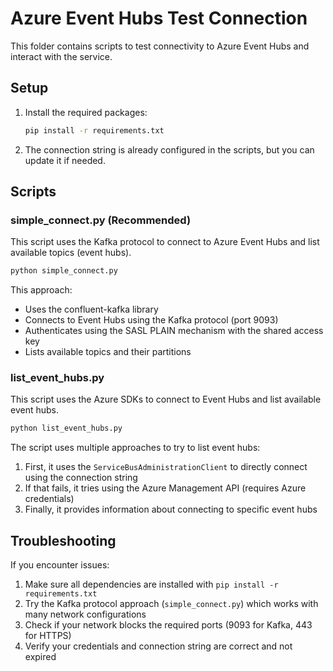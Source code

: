 # Azure Event Hubs Test Connection

This folder contains scripts to test connectivity to Azure Event Hubs and interact with the service.

## Setup

1. Install the required packages:
   ```bash
   pip install -r requirements.txt
   ```

2. The connection string is already configured in the scripts, but you can update it if needed.

## Scripts

### simple_connect.py (Recommended)

This script uses the Kafka protocol to connect to Azure Event Hubs and list available topics (event hubs).

```bash
python simple_connect.py
```

This approach:
- Uses the confluent-kafka library
- Connects to Event Hubs using the Kafka protocol (port 9093)
- Authenticates using the SASL PLAIN mechanism with the shared access key
- Lists available topics and their partitions

### list_event_hubs.py

This script uses the Azure SDKs to connect to Event Hubs and list available event hubs.

```bash
python list_event_hubs.py
```

The script uses multiple approaches to try to list event hubs:

1. First, it uses the `ServiceBusAdministrationClient` to directly connect using the connection string
2. If that fails, it tries using the Azure Management API (requires Azure credentials)
3. Finally, it provides information about connecting to specific event hubs

## Troubleshooting

If you encounter issues:

1. Make sure all dependencies are installed with `pip install -r requirements.txt`
2. Try the Kafka protocol approach (`simple_connect.py`) which works with many network configurations
3. Check if your network blocks the required ports (9093 for Kafka, 443 for HTTPS)
4. Verify your credentials and connection string are correct and not expired 